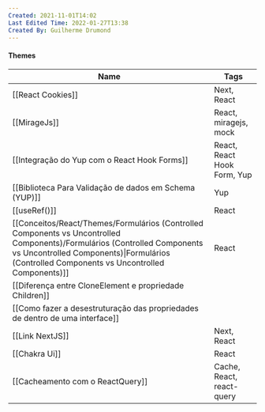 ```yaml
---
Created: 2021-11-01T14:02
Last Edited Time: 2022-01-27T13:38
Created By: Guilherme Drumond
---
```

#### Themes

|Name|Tags|
|---|---|
|[[React Cookies]]|Next, React|
|[[MirageJs]]|React, miragejs, mock|
|[[Integração do Yup com o React Hook Forms]]|React, React Hook Form, Yup|
|[[Biblioteca Para Validação de dados em Schema (YUP)]]|Yup|
|[[useRef()]]|React|
|[[Conceitos/React/Themes/Formulários (Controlled Components vs Uncontrolled Components)/Formulários (Controlled Components vs Uncontrolled Components)\|Formulários (Controlled Components vs Uncontrolled Components)]]|React|
|[[Diferença entre CloneElement e propriedade Children]]||
|[[Como fazer a desestruturação das propriedades de dentro de uma interface]]||
|[[Link NextJS]]|Next, React|
|[[Chakra Ui]]|React|
|[[Cacheamento com o ReactQuery]]|Cache, React, react-query|